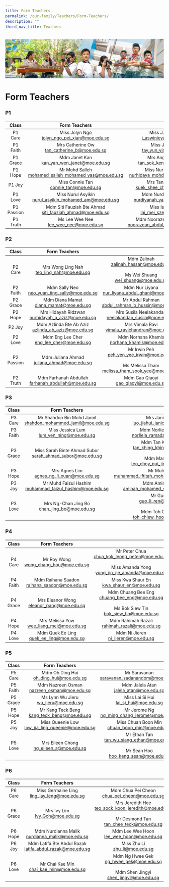 ```yaml
---
title: Form Teachers
permalink: /our-family/Teachers/Form-Teachers/
description: ""
third_nav_title: Teachers
---
```

![](/images/AboutUs.jpg)

Form Teachers
=============

### **P1**

|  **Class** |                      **Form Teachers**                      |                                                               |
|:----------:|:-----------------------------------------------------------:|:-------------------------------------------------------------:|
|   P1 Care  |       Miss Jolyn Ngo<br>jolyn_ngo_pei_xian@moe.edu.sg       |           Miss J. Aswiniey<br>j_aswiniey@moe.edu.sg           |
|  P1 Faith  |        Mrs Catherine Ow<br>tan_catherine_b@moe.edu.sg       |            Miss Jewel Tay<br>tay_yun_yi@moe.edu.sg            |
|  P1 Grace  |        Mdm Janet Kan<br>kan_yan_wen_janet@moe.edu.sg        |          Mrs Ang Sok Keng<br>tan_sok_keng@moe.edu.sg          |
|   P1 Hope  |   Mr Mohd Salleh<br>mohamed_salleh_mohamed_yas@moe.edu.sg   |    Miss Nurhidaya Sidik<br>nurhidaya_mohd_sidik@moe.edu.sg    |
|   P1 Joy   |           Miss Connie Tan<br>connie_tan@moe.edu.sg          |         Mrs Tan Shee Cher<br>kuek_shee_cher@moe.edu.sg        |
|   P1 Love  |  Miss Nurul Asyikin<br>nurul_asyikin_mohamed_am@moe.edu.sg  |      Mdm Nurdiyanah Yahya<br>nurdiyanah_yahya@moe.edu.sg      |
| P1 Passion | Mdm Siti Fauziah Bte Ahmad<br>siti_fauziah_ahmad@moe.edu.sg |          Miss Isabella Lai<br>lai_mei_sze@moe.edu.sg          |
|  P1 Truth  |           Ms Lee Wee Nee<br>lee_wee_nee@moe.edu.sg          | Mdm Noorazean Abdul Rahim<br>noorazean_abdul_rahim@moe.edu.sg |

### **P2**

|  **Class** |                   **Form Teachers**                   |                                                                                                             |
|:----------:|:-----------------------------------------------------:|:-----------------------------------------------------------------------------------------------------------:|
|   P2 Care  |      Mrs Wong Ling Nah<br>teo_ling_nah@moe.edu.sg     |                                   Mdm Zalinah<br>zalinah_hassan@moe.edu.sg <br><br>Ms Wei Shuang<br>wei_shuang@moe.edu.sg                                 |
|  P2 Faith  |    Mdm Sally Neo<br>neo_yuan_ting_sally@moe.edu.sg    |                             Mdm Nur Liyana<br>nur_liyana_abdul_ghani@moe.edu.sg                             |
|  P2 Grace  |       Mdm Diana Mamat<br>diana_mamat@moe.edu.sg       |                             Mr Abdul Rahman<br>abdul_rahman_b_hussin@moe.edu.sg                             |
|   P2 Hope  |  Mrs Hidayah Ridzwan<br>nurhidayah_a_aziz@moe.edu.sg  |                           Mrs Susila Neelakandan<br>neelakandan_susila@moe.edu.sg                           |
|   P2 Joy   | Mdm Azlinda Bte Ab Aziz<br>azlinda_ab_aziz@moe.edu.sg |      Mrs Vimala Ravi<br>vimala_ravichandran@moe.edu.sg      |
|   P2 Love  |      Mdm Eng Lee Cher<br>eng_lee_cher@moe.edu.sg      |    Mdm Norhana Khamis<br>norhana_khamis@moe.edu.sg    |
| P2 Passion |     Mdm Juliana Ahmad<br>juliana_ahmad@moe.edu.sg     | Mr Irwin Peh<br>peh_yen_yee_irwin@moe.edu.sg<br><br>Ms Melissa Tham<br>melissa_tham_sook_yee@moe.edu.sg |
|  P2 Truth  | Mdm Farhanah Abdullah<br>farhanah_abdullah@moe.edu.sg |                                   Mdm Gao Qiaoyi<br>gao_qiaoyi@moe.edu.sg                                   |
 

### **P3**

| **Class** |                        **Form Teachers**                       |                                                                                                           |
|:---------:|:--------------------------------------------------------------:|:---------------------------------------------------------------------------------------------------------:|
|  P3 Care  | Mr Shahdon Bin Mohd Jamil<br>shahdon_mohammed_jamil@moe.edu.sg |                              Mrs Janice Wang<br>luo_jiahui_janice@moe.edu.sg                              |
|  P3 Faith |           Miss Jessica Lum<br>lum_yen_ning@moe.edu.sg          |                            Mdm Norliela Ramadan<br>norliela_ramadan@moe.edu.sg                            |
|  P3 Grace |  Miss Sarah Binte Ahmad Subor<br>sarah_ahmad_subor@moe.edu.sg  | Mdm Tan Khing Khing<br>tan_khing_khing@moe.edu.sg<br><br>Mdm Marilyn Choy<br>teo_choy_pui_jing@moe.edu.sg |
|  P3 Hope  |          Mrs Agnes Lim<br>agnes_ng_li_xuan@moe.edu.sg          |                        Mr Muhd Iftitah<br>muhammad_iftitah_mohamed_said@moe.edu.sg                        |
|   P3 Joy  |   Mr Muhd Faizul Hashim<br>muhammad_faizul_hashim@moe.edu.sg   |                          Mdm Aminah Shariff<br>aminah_mohamed_shariff@moe.edu.sg                          |
|  P3 Love  |         Mrs Ng-Chan Jing Bo<br>chan_jing_bo@moe.edu.sg         |      Mr Guo Liren<br>guo_li_ren@moe.edu.sg<br><br>Mdm Toh Chiew Hoon<br>toh_chiew_hoon@moe.edu.sg     |



### **P4**

| **Class** |                  **Form Teachers**                  |                                                                                                           |
|:---------:|:---------------------------------------------------:|:---------------------------------------------------------------------------------------------------------:|
|  P4 Care  |     Mr Roy Wong<br>wong_chang_hou@moe.edu.sg    |                            Mr Peter Chua<br>chua_kok_leong_peter@moe.edu.sg<br><br>Miss Amanda Yong<br>yong_jin_jie_amanda@moe.edu.sg                           |
|  P4 Faith | Mdm Raihana Saadon<br>raihana_saadon@moe.edu.sg |                              Miss Kwa Shaur En<br>kwa_shaur_en@moe.edu.sg                             |
|  P4 Grace |   Mrs Eleanor Wong<br>eleanor_pang@moe.edu.sg   | Mdm Chuang Bee Eng<br>chuang_bee_eng@moe.edu.sg<br><br>Ms Bok Siew Tin<br>bok_siew_tin@moe.edu.sg |
|  P4 Hope  |  Mrs Melissa Yow<br>wee_liang_mei@moe.edu.sg   |                          Mdm Rahimah Razali<br>rahimah_razali@moe.edu.sg<br>                          |
|  P4 Love  |   Mdm Quek Ee Ling<br>quek_ee_ling@moe.edu.sg   |                                 Mdm Ni Jieren<br>ni_jieren@moe.edu.sg                                 |


### **P5**


| **Class** |                    **Form Teachers**                    |                                                      |
|:---------:|:-------------------------------------------------------:|:----------------------------------------------------:|
|  P5 Care  |      Mdm Oh Ding Hui<br>oh_ding_hui@moe.edu.sg      |  Mr Saravanan<br>saravanan_sadanandom@moe.edu.sg |
|  P5 Faith |    Mdm Nazreen Osman<br>nazreen_osman@moe.edu.sg    |     Mdm Jalela Atan<br>jalela_atan@moe.edu.sg    |
|  P5 Grace |       Ms Lynn Wu Jieru<br>wu_jieru@moe.edu.sg       |    Miss Lai Si Hui<br>lai_si_hui@moe.edu.sg     |
|  P5 Hope  |   Mr Kang Teck Beng<br>kang_teck_beng@moe.edu.sg   |  Mr Jerome Ng<br>ng_ming_chang_jerome@moe.edu.sg |
|   P5 Joy  | Miss Queenie Low<br>low_jia_ling_queenie@moe.edu.sg | Miss Chuan Boon Min<br>chuan_boon_min@moe.edu.sg |
|  P5 Love  |      Mrs Eileen Chong<br>ng_eileen_a@moe.edu.sg     |   Mr Ethan Tan<br>tan_wu_siang_ethan@moe.edu.sg<br><br>Mr Sean Hoo<br>hoo_kang_sean@moe.edu.sg  |

### **P6**

| **Class** |                        **Form Teachers**                        |                                                                                                                 |
|:---------:|:---------------------------------------------------------------:|:---------------------------------------------------------------------------------------------------------------:|
|  P6 Care  |        Miss Germaine Ling<br>ling_lay_leng@moe.edu.sg       |                               Mdm Chua Pei Cheon<br>chua_pei_cheon@moe.edu.sg                               |
|  P6 Grace |              Mrs Ivy Lim<br>Ivy_Goh@moe.edu.sg              | Mrs Jeredith Hee<br>teo_sock_koon_jeredith@moe.edu.sg<br><br>Mr Desmond Tan<br>tan_chee_teck@moe.edu.sg |
|  P6 Hope  |      Mdm Nurdianna Malik<br>nurdianna_malik@moe.edu.sg      |                                 Mdm Lee Wee Hoon<br>lee_wee_hoon@moe.edu.sg                                 |
|   P6 Joy  | Mdm Latifa Bte Abdul Razak<br>latifa_abdul_razak@moe.edu.sg |                                       Miss Zhu Li<br>zhu_li@moe.edu.sg                                      |
|  P6 Love  |          Mr Chai Kae Min<br>chai_kae_min@moe.edu.sg         |        Mdm Ng Hwee Gek<br>ng_hwee_gek@moe.edu.sg<br><br>Mdm Shen Jingyi<br>shen_jingyi@moe.edu.sg       |